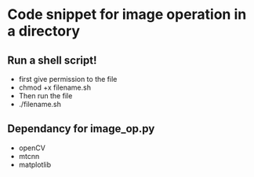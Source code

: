 # Code snippet for image operation in a directory

## Run a shell script!
  - first give permission to the file
  - chmod +x filename.sh
  - Then run the file 
  - ./filename.sh


## Dependancy for image_op.py
  - openCV
  - mtcnn
  - matplotlib
  
